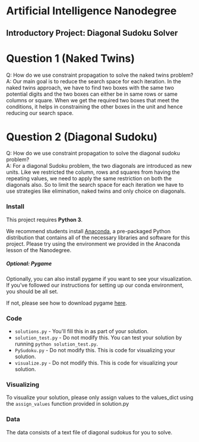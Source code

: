 # Artificial Intelligence Nanodegree
## Introductory Project: Diagonal Sudoku Solver

# Question 1 (Naked Twins)
Q: How do we use constraint propagation to solve the naked twins problem?  
A: Our main goal is to reduce the search space for each iteration. In the naked twins approach, we have to find two boxes with the same two potential digits and the two boxes can either be in same rows or same columns or square. When we get the required two boxes that meet the conditions, it helps in constraining the other boxes in the unit and hence reducing our search space.

# Question 2 (Diagonal Sudoku)
Q: How do we use constraint propagation to solve the diagonal sudoku problem?  
A: For a diagonal Sudoku problem, the two diagonals are introduced as new units. Like we restricted the column, rows and squares from having the repeating values, we need to apply the same restriction on both the diagonals also. So to limit the search space for each iteration we have to use strategies like elimination, naked twins and only choice on diagonals.

### Install

This project requires **Python 3**.

We recommend students install [Anaconda](https://www.continuum.io/downloads), a pre-packaged Python distribution that contains all of the necessary libraries and software for this project. 
Please try using the environment we provided in the Anaconda lesson of the Nanodegree.

##### Optional: Pygame

Optionally, you can also install pygame if you want to see your visualization. If you've followed our instructions for setting up our conda environment, you should be all set.

If not, please see how to download pygame [here](http://www.pygame.org/download.shtml).

### Code

* `solutions.py` - You'll fill this in as part of your solution.
* `solution_test.py` - Do not modify this. You can test your solution by running `python solution_test.py`.
* `PySudoku.py` - Do not modify this. This is code for visualizing your solution.
* `visualize.py` - Do not modify this. This is code for visualizing your solution.

### Visualizing

To visualize your solution, please only assign values to the values_dict using the ```assign_values``` function provided in solution.py

### Data

The data consists of a text file of diagonal sudokus for you to solve.

